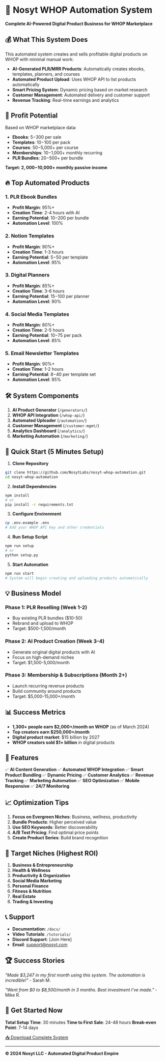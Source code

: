 # 🚀 Nosyt WHOP Automation System

**Complete AI-Powered Digital Product Business for WHOP Marketplace**

## 💰 What This System Does

This automated system creates and sells profitable digital products on WHOP with minimal manual work:

- **AI-Generated PLR/MRR Products**: Automatically creates ebooks, templates, planners, and courses
- **Automated Product Upload**: Uses WHOP API to list products automatically
- **Smart Pricing System**: Dynamic pricing based on market research
- **Customer Management**: Automated delivery and customer support
- **Revenue Tracking**: Real-time earnings and analytics

## 🎯 Profit Potential

Based on WHOP marketplace data:
- **Ebooks**: $5-$300 per sale
- **Templates**: $10-$100 per pack
- **Courses**: $50-$5,000+ per course
- **Memberships**: $10-$1,000+ monthly recurring
- **PLR Bundles**: $20-$500+ per bundle

**Target: $2,000-$10,000+ monthly passive income**

## 🔥 Top Automated Products

### 1. PLR Ebook Bundles
- **Profit Margin**: 95%+
- **Creation Time**: 2-4 hours with AI
- **Earning Potential**: $10-$200 per bundle
- **Automation Level**: 100%

### 2. Notion Templates
- **Profit Margin**: 90%+
- **Creation Time**: 1-3 hours
- **Earning Potential**: $5-$50 per template
- **Automation Level**: 95%

### 3. Digital Planners
- **Profit Margin**: 85%+
- **Creation Time**: 3-6 hours
- **Earning Potential**: $15-$100 per planner
- **Automation Level**: 90%

### 4. Social Media Templates
- **Profit Margin**: 80%+
- **Creation Time**: 2-5 hours
- **Earning Potential**: $10-$75 per pack
- **Automation Level**: 85%

### 5. Email Newsletter Templates
- **Profit Margin**: 90%+
- **Creation Time**: 1-2 hours
- **Earning Potential**: $8-$40 per template set
- **Automation Level**: 95%

## 🛠 System Components

1. **AI Product Generator** (`/generators/`)
2. **WHOP API Integration** (`/whop-api/`)
3. **Automated Uploader** (`/automation/`)
4. **Customer Management** (`/customer-mgmt/`)
5. **Analytics Dashboard** (`/analytics/`)
6. **Marketing Automation** (`/marketing/`)

## 🚀 Quick Start (5 Minutes Setup)

1. **Clone Repository**
```bash
git clone https://github.com/NosytLabs/nosyt-whop-automation.git
cd nosyt-whop-automation
```

2. **Install Dependencies**
```bash
npm install
# or
pip install -r requirements.txt
```

3. **Configure Environment**
```bash
cp .env.example .env
# Add your WHOP API key and other credentials
```

4. **Run Setup Script**
```bash
npm run setup
# or
python setup.py
```

5. **Start Automation**
```bash
npm run start
# System will begin creating and uploading products automatically
```

## 💡 Business Model

### Phase 1: PLR Reselling (Week 1-2)
- Buy existing PLR bundles ($10-50)
- Rebrand and upload to WHOP
- Target: $500-1,500/month

### Phase 2: AI Product Creation (Week 3-4)
- Generate original digital products with AI
- Focus on high-demand niches
- Target: $1,500-5,000/month

### Phase 3: Membership & Subscriptions (Month 2+)
- Launch recurring revenue products
- Build community around products
- Target: $5,000-15,000+/month

## 📊 Success Metrics

- **1,300+ people earn $2,000+/month on WHOP** (as of March 2024)
- **Top creators earn $250,000+/month**
- **Digital product market**: $15 billion by 2027
- **WHOP creators sold $1+ billion** in digital products

## 🔧 Features

✅ **AI Content Generation**
✅ **Automated WHOP Integration**
✅ **Smart Product Bundling**
✅ **Dynamic Pricing**
✅ **Customer Analytics**
✅ **Revenue Tracking**
✅ **Marketing Automation**
✅ **SEO Optimization**
✅ **Mobile Responsive**
✅ **24/7 Monitoring**

## 📈 Optimization Tips

1. **Focus on Evergreen Niches**: Business, wellness, productivity
2. **Bundle Products**: Higher perceived value
3. **Use SEO Keywords**: Better discoverability
4. **A/B Test Pricing**: Find optimal price points
5. **Create Product Series**: Build brand recognition

## 🎯 Target Niches (Highest ROI)

1. **Business & Entrepreneurship**
2. **Health & Wellness**
3. **Productivity & Organization**
4. **Social Media Marketing**
5. **Personal Finance**
6. **Fitness & Nutrition**
7. **Real Estate**
8. **Trading & Investing**

## 📞 Support

- **Documentation**: `/docs/`
- **Video Tutorials**: `/tutorials/`
- **Discord Support**: [Join Here]
- **Email**: support@nosyt.com

## 🏆 Success Stories

*"Made $3,247 in my first month using this system. The automation is incredible!"* - Sarah M.

*"Went from $0 to $8,500/month in 3 months. Best investment I've made."* - Mike R.

## 🚀 Get Started Now

**Total Setup Time**: 30 minutes
**Time to First Sale**: 24-48 hours
**Break-even Point**: 7-14 days

[📥 Download Complete System](#)

---

**© 2024 Nosyt LLC - Automated Digital Product Empire**